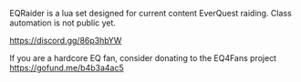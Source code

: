 EQRaider is a lua set designed for current content EverQuest raiding.
Class automation is not public yet. 

https://discord.gg/86p3hbYW

If you are a hardcore EQ fan, consider donating to the EQ4Fans project https://gofund.me/b4b3a4ac5
